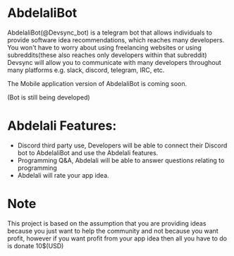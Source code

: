 # AbdelaliBot

AbdelaliBot(@Devsync_bot) is a telegram bot that allows individuals to provide software idea recommendations, which reaches many developers. You won't have to worry about using freelancing websites or using subreddits(these also reaches only developers within that subreddit) Devsync will allow you to communicate with many developers throughout many platforms e.g. slack, discord, telegram, IRC, etc.

The Mobile application version of AbdelaliBot is coming soon.

(Bot is still being developed)

# Abdelali Features:
- Discord third party use, Developers will be able to connect their Discord bot to AbdelaliBot and use the Abdelali features.
- Programming Q&A, Abdelali will be able to answer questions relating to programming
- Abdelali will rate your app idea.

# Note
This project is based on the assumption that you are providing ideas because you just want to help the community and not because you want profit, however if you want profit from your app idea then all you have to do is donate 10$(USD)
